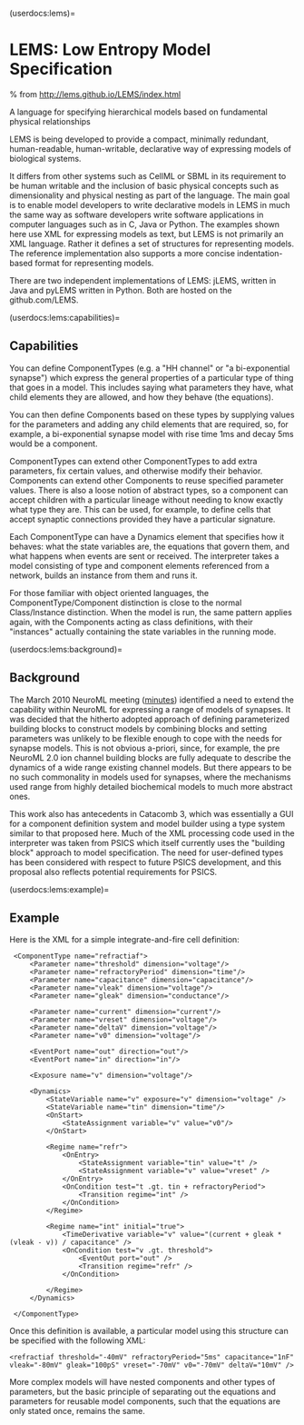(userdocs:lems)=
# LEMS: Low Entropy Model Specification


% from http://lems.github.io/LEMS/index.html

A language for specifying hierarchical models based on fundamental physical relationships

LEMS is being developed to provide a compact, minimally redundant, human-readable, human-writable, declarative way of expressing models of biological systems.

It differs from other systems such as CellML or SBML in its requirement to be human writable and the inclusion of basic physical concepts such as dimensionality and physical nesting as part of the language.
The main goal is to enable model developers to write declarative models in LEMS in much the same way as software developers write software applications in computer languages such as in C, Java or Python.
The examples shown here use XML for expressing models as text, but LEMS is not primarily an XML language. Rather it defines a set of structures for representing models. The reference implementation also supports a more concise indentation-based format for representing models.

There are two independent implementations of LEMS: jLEMS, written in Java and pyLEMS written in Python.
Both are hosted on the github.com/LEMS.


(userdocs:lems:capabilities)=
## Capabilities
You can define ComponentTypes (e.g. a "HH channel" or "a bi-exponential synapse") which express the general properties of a particular type of thing that goes in a model. This includes saying what parameters they have, what child elements they are allowed, and how they behave (the equations).

You can then define Components based on these types by supplying values for the parameters and adding any child elements that are required, so, for example, a bi-exponential synapse model with rise time 1ms and decay 5ms would be a component.

ComponentTypes can extend other ComponentTypes to add extra parameters, fix certain values, and otherwise modify their behavior. Components can extend other Components to reuse specified parameter values. There is also a loose notion of abstract types, so a component can accept children with a particular lineage without needing to know exactly what type they are. This can be used, for example, to define cells that accept synaptic connections provided they have a particular signature.

Each ComponentType can have a Dynamics element that specifies how it behaves: what the state variables are, the equations that govern them, and what happens when events are sent or received. The interpreter takes a model consisting of type and component elements referenced from a network, builds an instance from them and runs it.

For those familiar with object oriented languages, the ComponentType/Component distinction is close to the normal Class/Instance distinction. When the model is run, the same pattern applies again, with the Components acting as class definitions, with their "instances" actually containing the state variables in the running mode.


(userdocs:lems:background)=
## Background

The March 2010 NeuroML meeting ([minutes](https://docs.neuroml.org/_static/files/NeuroMLWorkshop2010.pdf)) identified a need to extend the capability within NeuroML for expressing a range of models of synapses. It was decided that the hitherto adopted approach of defining parameterized building blocks to construct models by combining blocks and setting parameters was unlikely to be flexible enough to cope with the needs for synapse models. This is not obvious a-priori, since, for example, the pre NeuroML 2.0 ion channel building blocks are fully adequate to describe the dynamics of a wide range existing channel models. But there appears to be no such commonality in models used for synapses, where the mechanisms used range from highly detailed biochemical models to much more abstract ones.

This work also has antecedents in Catacomb 3, which was essentially a GUI for a component definition system and model builder using a type system similar to that proposed here. Much of the XML processing code used in the interpreter was taken from PSICS which itself currently uses the "building block" approach to model specification. The need for user-defined types has been considered with respect to future PSICS development, and this proposal also reflects potential requirements for PSICS.

(userdocs:lems:example)=
## Example

Here is the XML for a simple integrate-and-fire cell definition:

```{code-block} xml
 <ComponentType name="refractiaf">
     <Parameter name="threshold" dimension="voltage"/>
     <Parameter name="refractoryPeriod" dimension="time"/>
     <Parameter name="capacitance" dimension="capacitance"/>
     <Parameter name="vleak" dimension="voltage"/>
     <Parameter name="gleak" dimension="conductance"/>

     <Parameter name="current" dimension="current"/>
     <Parameter name="vreset" dimension="voltage"/>
     <Parameter name="deltaV" dimension="voltage"/>
     <Parameter name="v0" dimension="voltage"/>

     <EventPort name="out" direction="out"/>
     <EventPort name="in" direction="in"/>

     <Exposure name="v" dimension="voltage"/>

     <Dynamics>
         <StateVariable name="v" exposure="v" dimension="voltage" />   
         <StateVariable name="tin" dimension="time"/>
         <OnStart>
             <StateAssignment variable="v" value="v0"/>
         </OnStart>

         <Regime name="refr">
             <OnEntry>
                 <StateAssignment variable="tin" value="t" />
                 <StateAssignment variable="v" value="vreset" />
             </OnEntry>
             <OnCondition test="t .gt. tin + refractoryPeriod">
                 <Transition regime="int" />
             </OnCondition>
         </Regime>

         <Regime name="int" initial="true">
             <TimeDerivative variable="v" value="(current + gleak * (vleak - v)) / capacitance" />
             <OnCondition test="v .gt. threshold">
                 <EventOut port="out" />
                 <Transition regime="refr" />
             </OnCondition>

         </Regime>
     </Dynamics>

 </ComponentType>
```

Once this definition is available, a particular model using this structure can be specified with the following XML:

```{code-block} xml
<refractiaf threshold="-40mV" refractoryPeriod="5ms" capacitance="1nF" vleak="-80mV" gleak="100pS" vreset="-70mV" v0="-70mV" deltaV="10mV" />
```

More complex models will have nested components and other types of parameters, but the basic principle of separating out the equations and parameters for reusable model components, such that the equations are only stated once, remains the same.
